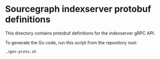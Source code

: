 # Sourcegraph indexserver protobuf definitions

This directory contains protobuf definitions for the indexserver gRPC API.

To generate the Go code, run this script from the repository root:

```sh
./gen-proto.sh
```
